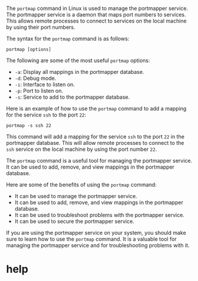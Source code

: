 # 

The `portmap` command in Linux is used to manage the portmapper service. The portmapper service is a daemon that maps port numbers to services. This allows remote processes to connect to services on the local machine by using their port numbers.

The syntax for the `portmap` command is as follows:

```
portmap [options]
```

The following are some of the most useful `portmap` options:

* `-a`: Display all mappings in the portmapper database.
* `-d`: Debug mode.
* `-i`: Interface to listen on.
* `-p`: Port to listen on.
* `-s`: Service to add to the portmapper database.

Here is an example of how to use the `portmap` command to add a mapping for the service `ssh` to the port `22`:

```
portmap -s ssh 22
```

This command will add a mapping for the service `ssh` to the port `22` in the portmapper database. This will allow remote processes to connect to the `ssh` service on the local machine by using the port number `22`.

The `portmap` command is a useful tool for managing the portmapper service. It can be used to add, remove, and view mappings in the portmapper database.

Here are some of the benefits of using the `portmap` command:

* It can be used to manage the portmapper service.
* It can be used to add, remove, and view mappings in the portmapper database.
* It can be used to troubleshoot problems with the portmapper service.
* It can be used to secure the portmapper service.

If you are using the portmapper service on your system, you should make sure to learn how to use the `portmap` command. It is a valuable tool for managing the portmapper service and for troubleshooting problems with it.


# help 

```

```
